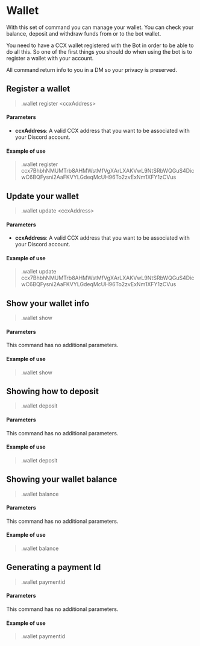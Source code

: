 # Wallet

With this set of command you can manage your wallet. You can check your balance, deposit and withdraw funds from or to the bot wallet.

You need to have a CCX wallet registered with the Bot in order to be able to do all this. So one of the first things you should do when using the bot is to register a wallet with your account.

All command return info to you in a DM so your privacy is preserved.

## Register a wallet

>.wallet register &#60;ccxAddress&#62;

#### Parameters

* **ccxAddress**: A valid CCX address that you want to be associated with your Discord account.

#### Example of use

>.wallet register ccx7BhbhNMUMTrb8AHMWstMfVgXArLXAKVwL9NtSRbWQGuS4DicwC6BQFysni2AaFKVYLGdeqMcUH96To2zvExNm1XFY1zCVus

## Update your wallet

>.wallet update &#60;ccxAddress&#62;

#### Parameters

* **ccxAddress**: A valid CCX address that you want to be associated with your Discord account.

#### Example of use

>.wallet update ccx7BhbhNMUMTrb8AHMWstMfVgXArLXAKVwL9NtSRbWQGuS4DicwC6BQFysni2AaFKVYLGdeqMcUH96To2zvExNm1XFY1zCVus

## Show your wallet info

>.wallet show

#### Parameters

This command has no additional parameters.

#### Example of use

>.wallet show

## Showing how to deposit

>.wallet deposit

#### Parameters

This command has no additional parameters.

#### Example of use

>.wallet deposit

## Showing your wallet balance

>.wallet balance

#### Parameters

This command has no additional parameters.

#### Example of use

>.wallet balance

## Generating a payment Id

>.wallet paymentid

#### Parameters

This command has no additional parameters.

#### Example of use

>.wallet paymentid

